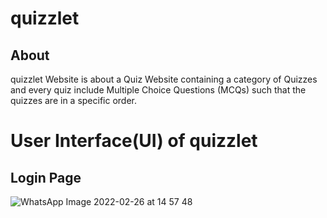 # quizzlet


## About

quizzlet Website is about a Quiz Website containing a category of Quizzes and every quiz include Multiple Choice Questions (MCQs) such that the quizzes are in a specific order.

# User Interface(UI) of quizzlet

## Login Page
![WhatsApp Image 2022-02-26 at 14 57 48](https://user-images.githubusercontent.com/68992855/156103070-d5de69f3-e520-475d-b9f4-d27f38c9880d.jpeg)

